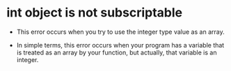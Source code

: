 # int object is not subscriptable 
* This error occurs when you try to use the integer type value as an array.

* In simple terms, this error occurs when your program has a variable that is treated as an array by your function, but actually, that variable is an integer.